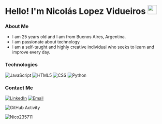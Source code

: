 <h1>Hello! I'm Nicolás Lopez Vidueiros <img src="https://raw.githubusercontent.com/iampavangandhi/iampavangandhi/master/gifs/Hi.gif" width="30px"> </h1>

### About Me
- I am 25 years old and I am from Buenos Aires, Argentina.
- I am passionate about technology
- I am a self-taught and highly creative individual who seeks to learn and improve every day.

### Technologies
  ![JavaScript](https://img.shields.io/badge/-JavaScript-333333?style=flat&logo=javascript)
  ![HTML5](https://img.shields.io/badge/-HTML5-333333?style=flat&logo=HTML5)
  ![CSS](https://img.shields.io/badge/-CSS-333333?style=flat&logo=CSS3)
  ![Python](https://img.shields.io/badge/Python-333333?style=flat)

### Contact Me
<a href="https://www.linkedin.com/in/nicol%C3%A1s-l%C3%B3pez-vidueiros-653437229/"><img alt="LinkedIn" src="https://img.shields.io/badge/LinkedIn-Nicolás%20Lopez%20Vidueiros-blue?style=flat-square&logo=linkedin"></a>
<a href="mailto: nicolas.lopez.vidueiros@gmail.com"><img alt="Email" src="https://img.shields.io/badge/Gmail-nicolas.lopez.vidueiros@gmail.com-blue?style=flat-square&logo=gmail"></a>   

![GitHub Activity](https://github-readme-stats.vercel.app/api?username=Nico235711&show_icons=true)

<p align="left"> <img src="https://komarev.com/ghpvc/?username=Nico235711&label=Profile%20views&color=0e75b6&style=flat" alt="Nico235711" /> </p>

<!---
Nico235711/Nico235711 is a ✨ special ✨ repository because its `README.md` (this file) appears on your GitHub profile.
You can click the Preview link to take a look at your changes.
--->
